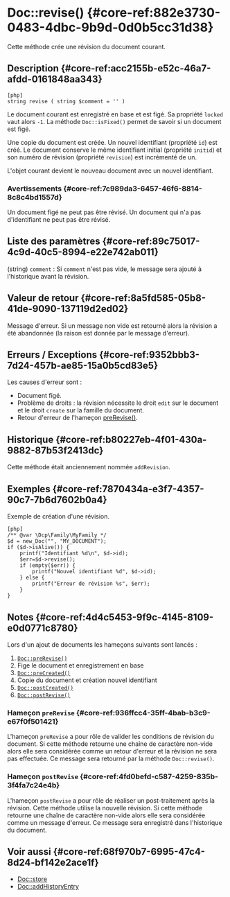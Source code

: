 # Doc::revise() {#core-ref:882e3730-0483-4dbc-9b9d-0d0b5cc31d38}

<div class="short-description">
Cette méthode crée une révision du document courant.
</div>

## Description {#core-ref:acc2155b-e52c-46a7-afdd-0161848aa343}

    [php]
    string revise ( string $comment = '' )

Le document courant est enregistré en base et est figé. Sa propriété `locked`
vaut alors `-1`. La méthode `Doc::isFixed()` permet de savoir si un document est
figé.

Une copie du document est créée. Un nouvel identifiant (propriété `id`) est
créé. Le document conserve le même identifiant initial (propriété `initid`) et
son numéro de révision (propriété `revision`) est incrémenté de un.

L'objet courant devient le nouveau document avec un nouvel identifiant.

### Avertissements {#core-ref:7c989da3-6457-46f6-8814-8c8c4bd1557d}

Un document figé ne peut pas être révisé.
Un document qui n'a pas d'identifiant ne peut pas être révisé.

## Liste des paramètres {#core-ref:89c75017-4c9d-40c5-8994-e22e742ab011}

(string) `comment`
:   Si `comment` n'est pas vide, le message sera ajouté à l'historique avant la
    révision.

## Valeur de retour {#core-ref:8a5fd585-05b8-41de-9090-137119d2ed02}

Message d'erreur. Si un message non vide est retourné alors la révision a été
abandonnée (la raison est donnée par le message d'erreur).

## Erreurs / Exceptions {#core-ref:9352bbb3-7d24-457b-ae85-15a0b5cd83e5}

Les causes d'erreur sont :

*   Document figé.
*   Problème de droits : la révision nécessite le droit `edit` sur le document
    et le droit `create` sur la famille du document.
*   Retour d'erreur de l'hameçon [preRevise()][docprerevise].

## Historique {#core-ref:b80227eb-4f01-430a-9882-87b53f2413dc}

Cette méthode était anciennement nommée `addRevision`.

## Exemples {#core-ref:7870434a-e3f7-4357-90c7-7b6d7602b0a4}

Exemple de création d'une révision.

    [php]
    /** @var \Dcp\Family\MyFamily */
    $d = new_Doc("", "MY_DOCUMENT");
    if ($d->isAlive()) {
        printf("Identifiant %d\n", $d->id);
        $err=$d->revise();
        if (empty($err)) {
            printf("Nouvel identifiant %d", $d->id);
        } else {
            printf("Erreur de révision %s", $err);
        }
    }

## Notes {#core-ref:4d4c5453-9f9c-4145-8109-e0d0771c8780}

Lors d'un ajout de documents les hameçons suivants sont lancés :

1.  [`Doc::preRevise()`][docprerevise]  
1.  Fige le document et enregistrement en base
1.  [`Doc::preCreated()`][docprecreated]  
1.  Copie du document et création nouvel identifiant
1.  [`Doc::postCreated()`][docpostcreated]
1.  [`Doc::postRevise()`][docpostrevise]  

### Hameçon `preRevise` {#core-ref:936ffcc4-35ff-4bab-b3c9-e67f0f501421}

L'hameçon `preRevise` a pour rôle de valider les conditions de révision du
document. Si cette méthode retourne une chaîne de caractère non-vide alors elle
sera considérée comme un retour d'erreur et la révision ne sera pas effectuée.
Ce message sera retourné par la méthode `Doc::revise()`.

### Hameçon `postRevise` {#core-ref:4fd0befd-c587-4259-835b-3f4fa7c24e4b}

L'hameçon `postRevise` a pour rôle de réaliser un post-traitement après la
révision. Cette méthode utilise la nouvelle révision. Si cette méthode retourne
une chaîne de caractère non-vide alors elle sera considérée comme un message
d'erreur. Ce message sera enregistré dans l'historique du document.

## Voir aussi {#core-ref:68f970b7-6995-47c4-8d24-bf142e2ace1f}

*   [Doc::store][docstore]
*   [Doc::addHistoryEntry][docaddhisto]

<!-- links -->
[docstore]:         #core-ref:b8540d13-ece6-4e9e-9b72-6a56bca9da12
[docpostcreated]:   #core-ref:b8f80e6b-a374-4bf4-bc76-47290cd69c45 "Hameçon Doc::postCreated()"
[docpoststore]:     #core-ref:99520a31-0aef-4bc6-b20a-114737059d17 "Hameçon Doc::postStore()"
[docprestore]:      #core-ref:3517da95-82fe-4adb-8bc4-ef49ca55edb0 "Hameçon Doc::preStore()"
[docprecreated]:    #core-ref:e85aa9d4-5e62-4a60-9d1c-f60433301747 "Hameçon Doc::preCreated()"
[docprerefresh]:    #core-ref:580d6be1-6b6a-439b-abd7-34b26cfaf2e5 "Hameçon Doc::preRefresh()"
[docpostrefresh]:   #core-ref:9352c534-3691-41e3-b293-599db8e9a4fd "Hameçon Doc::postRefresh()"
[docprerevise]:    #core-ref:936ffcc4-35ff-4bab-b3c9-e67f0f501421 "Hameçon Doc::preRevise()"
[docpostrevise]:   #core-ref:4fd0befd-c587-4259-835b-3f4fa7c24e4b "Hameçon Doc::postRevise()"
[contraintes]:      #core-ref:7b41906b-f199-41a4-94df-33b9ad34153b
[docaddrevision]:   #core-ref:882e3730-0483-4dbc-9b9d-0d0b5cc31d38
[docaddhisto]:      #core-ref:2f1828bf-b312-4996-9a56-42ac79e7dbf3
